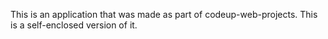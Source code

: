This is an application that was made as part of codeup-web-projects. This is a self-enclosed version of it.